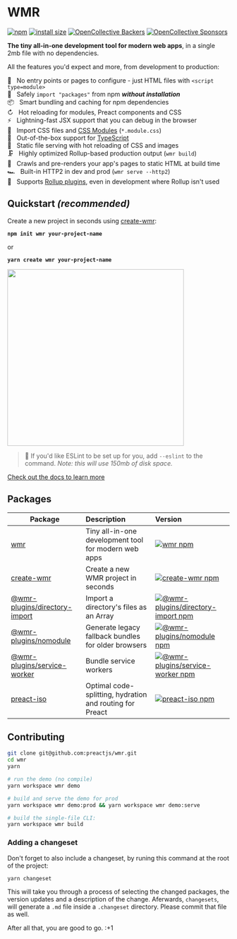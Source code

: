 # WMR

[![npm](https://img.shields.io/npm/v/wmr.svg)](http://npm.im/wmr)
[![install size](https://packagephobia.com/badge?p=wmr)](https://packagephobia.com/result?p=wmr)
[![OpenCollective Backers](https://opencollective.com/preact/backers/badge.svg)](#backers)
[![OpenCollective Sponsors](https://opencollective.com/preact/sponsors/badge.svg)](#sponsors)

**The tiny all-in-one development tool for modern web apps**, in a single 2mb file with no dependencies.

All the features you'd expect and more, from development to production:

🔨 &nbsp; No entry points or pages to configure - just HTML files with `<script type=module>`<br>
🦦 &nbsp; Safely `import "packages"` from npm **_without installation_**<br>
📦 &nbsp; Smart bundling and caching for npm dependencies<br>
↻ &nbsp; Hot reloading for modules, Preact components and CSS<br>
⚡️ &nbsp; Lightning-fast JSX support that you can debug in the browser<br>
💄 &nbsp; Import CSS files and [CSS Modules](https://github.com/css-modules/css-modules) (`*.module.css`)<br>
🔩 &nbsp; Out-of-the-box support for [TypeScript](https://www.typescriptlang.org/)<br>
📂 &nbsp; Static file serving with hot reloading of CSS and images<br>
🗜 &nbsp; Highly optimized Rollup-based production output (`wmr build`)<br>
📑 &nbsp; Crawls and pre-renders your app's pages to static HTML at build time<br>
🏎 &nbsp; Built-in HTTP2 in dev and prod (`wmr serve --http2`)<br>
🔧 &nbsp; Supports [Rollup plugins](packages/wmr/README.md#configuration-and-plugins), even in development where Rollup isn't used

## Quickstart _(recommended)_

Create a new project in seconds using [create-wmr](https://npm.im/create-wmr):

<strong><code>npm init wmr your-project-name</code></strong>

or

<strong><code>yarn create wmr your-project-name</code></strong>

<p>
<img width="400" src="https://user-images.githubusercontent.com/105127/100917537-4661e100-34a5-11eb-89bd-565b7bc31919.gif">
</p>

> 💁 If you'd like ESLint to be set up for you, add `--eslint` to the command. _Note: this will use 150mb of disk space._

[Check out the docs to learn more](packages/wmr/README.md)

## Packages

| Package | Description | Version
| --- | :--- | :--- |
| [wmr](packages/wmr) | Tiny all-in-one development tool for modern web apps | [![wmr npm](https://img.shields.io/npm/v/wmr.svg)](https://npm.im/wmr)
| [create-wmr](packages/create-wmr) | Create a new WMR project in seconds | [![create-wmr npm](https://img.shields.io/npm/v/create-wmr.svg)](https://npm.im/create-wmr)
| [@wmr-plugins/directory-import](packages/directory-plugin) | Import a directory's files as an Array | [![@wmr-plugins/directory-import npm](https://img.shields.io/npm/v/@wmr-plugins/directory-import.svg)](https://npm.im/@wmr-plugins/directory-import)
| [@wmr-plugins/nomodule](packages/nomodule-plugin) | Generate legacy fallback bundles for older browsers | [![@wmr-plugins/nomodule npm](https://img.shields.io/npm/v/@wmr-plugins/nomodule.svg)](https://npm.im/@wmr-plugins/nomodule)
| [@wmr-plugins/service-worker](packages/sw-plugin) | Bundle service workers | [![@wmr-plugins/service-worker npm](https://img.shields.io/npm/v/@wmr-plugins/service-worker.svg)](https://npm.im/@wmr-plugins/service-worker)
| [preact-iso](packages/preact-iso) | Optimal code-splitting, hydration and routing for Preact | [![preact-iso npm](https://img.shields.io/npm/v/preact-iso.svg)](https://npm.im/preact-iso)

## Contributing

```sh
git clone git@github.com:preactjs/wmr.git
cd wmr
yarn

# run the demo (no compile)
yarn workspace wmr demo

# build and serve the demo for prod
yarn workspace wmr demo:prod && yarn workspace wmr demo:serve

# build the single-file CLI:
yarn workspace wmr build
```

### Adding a changeset

Don't forget to also include a changeset, by runing this command at the root of the project:

```sh
yarn changeset
```

This will take you through a process of selecting the changed packages, the version updates and a description of the change. Aferwards, `changesets`, will generate a `.md` file inside a `.changeset` directory. Please commit that file as well.

After all that, you are good to go. :+1
